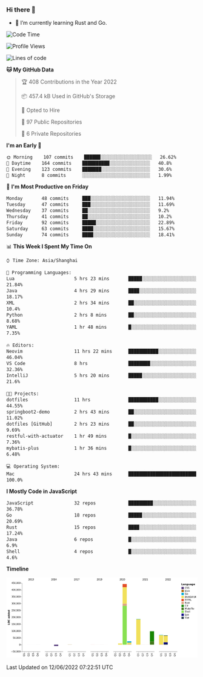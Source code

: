 ### Hi there 👋

- 🌱 I’m currently learning Rust and Go.

<!--START_SECTION:waka-->
![Code Time](http://img.shields.io/badge/Code%20Time-425%20hrs%2028%20mins-blue)

![Profile Views](http://img.shields.io/badge/Profile%20Views-0-blue)

![Lines of code](https://img.shields.io/badge/From%20Hello%20World%20I%27ve%20Written-899%20Thousand%20lines%20of%20code-blue)

**🐱 My GitHub Data** 

> 🏆 408 Contributions in the Year 2022
 > 
> 📦 457.4 kB Used in GitHub's Storage 
 > 
> 💼 Opted to Hire
 > 
> 📜 97 Public Repositories 
 > 
> 🔑 6 Private Repositories  
 > 
**I'm an Early 🐤** 

```text
🌞 Morning    107 commits    ██████░░░░░░░░░░░░░░░░░░░   26.62% 
🌆 Daytime    164 commits    ██████████░░░░░░░░░░░░░░░   40.8% 
🌃 Evening    123 commits    ███████░░░░░░░░░░░░░░░░░░   30.6% 
🌙 Night      8 commits      ░░░░░░░░░░░░░░░░░░░░░░░░░   1.99%

```
📅 **I'm Most Productive on Friday** 

```text
Monday       48 commits     ███░░░░░░░░░░░░░░░░░░░░░░   11.94% 
Tuesday      47 commits     ███░░░░░░░░░░░░░░░░░░░░░░   11.69% 
Wednesday    37 commits     ██░░░░░░░░░░░░░░░░░░░░░░░   9.2% 
Thursday     41 commits     ██░░░░░░░░░░░░░░░░░░░░░░░   10.2% 
Friday       92 commits     █████░░░░░░░░░░░░░░░░░░░░   22.89% 
Saturday     63 commits     ████░░░░░░░░░░░░░░░░░░░░░   15.67% 
Sunday       74 commits     ████░░░░░░░░░░░░░░░░░░░░░   18.41%

```


📊 **This Week I Spent My Time On** 

```text
⌚︎ Time Zone: Asia/Shanghai

💬 Programming Languages: 
Lua                      5 hrs 23 mins       █████░░░░░░░░░░░░░░░░░░░░   21.84% 
Java                     4 hrs 29 mins       ████░░░░░░░░░░░░░░░░░░░░░   18.17% 
XML                      2 hrs 34 mins       ██░░░░░░░░░░░░░░░░░░░░░░░   10.4% 
Python                   2 hrs 8 mins        ██░░░░░░░░░░░░░░░░░░░░░░░   8.68% 
YAML                     1 hr 48 mins        █░░░░░░░░░░░░░░░░░░░░░░░░   7.35%

🔥 Editors: 
Neovim                   11 hrs 22 mins      ███████████░░░░░░░░░░░░░░   46.04% 
VS Code                  8 hrs               ████████░░░░░░░░░░░░░░░░░   32.36% 
IntelliJ                 5 hrs 20 mins       █████░░░░░░░░░░░░░░░░░░░░   21.6%

🐱‍💻 Projects: 
dotfiles                 11 hrs              ███████████░░░░░░░░░░░░░░   44.55% 
springboot2-demo         2 hrs 43 mins       ██░░░░░░░░░░░░░░░░░░░░░░░   11.02% 
dotfiles [GitHub]        2 hrs 23 mins       ██░░░░░░░░░░░░░░░░░░░░░░░   9.69% 
restful-with-actuator    1 hr 49 mins        █░░░░░░░░░░░░░░░░░░░░░░░░   7.36% 
mybatis-plus             1 hr 36 mins        █░░░░░░░░░░░░░░░░░░░░░░░░   6.48%

💻 Operating System: 
Mac                      24 hrs 43 mins      █████████████████████████   100.0%

```

**I Mostly Code in JavaScript** 

```text
JavaScript               32 repos            █████████░░░░░░░░░░░░░░░░   36.78% 
Go                       18 repos            █████░░░░░░░░░░░░░░░░░░░░   20.69% 
Rust                     15 repos            ████░░░░░░░░░░░░░░░░░░░░░   17.24% 
Java                     6 repos             █░░░░░░░░░░░░░░░░░░░░░░░░   6.9% 
Shell                    4 repos             █░░░░░░░░░░░░░░░░░░░░░░░░   4.6%

```


**Timeline**

![Chart not found](https://raw.githubusercontent.com/elton/elton/main/charts/bar_graph.png) 


 Last Updated on 12/06/2022 07:22:51 UTC
<!--END_SECTION:waka-->

<!--
**elton/elton** is a ✨ _special_ ✨ repository because its `README.md` (this file) appears on your GitHub profile.

Here are some ideas to get you started:

- 🔭 I’m currently working on ...
- 🌱 I’m currently learning ...
- 👯 I’m looking to collaborate on ...
- 🤔 I’m looking for help with ...
- 💬 Ask me about ...
- 📫 How to reach me: ...
- 😄 Pronouns: ...
- ⚡ Fun fact: ...
-->
